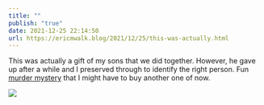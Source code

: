 ```yaml
---
title: ""
publish: "true"
date: 2021-12-25 22:14:50
url: https://ericmwalk.blog/2021/12/25/this-was-actually.html
---
```


This was actually a gift of my sons that we did together. However, he gave up after a while and I preserved through to identify the right person. Fun [murder mystery](https://store.huntakiller.com/death-at-the-dive-bar-murder-mystery-game) that I might have to buy another one of now.


![](https://ericmwalk.blog/uploads/2021/79fed63689.jpg)